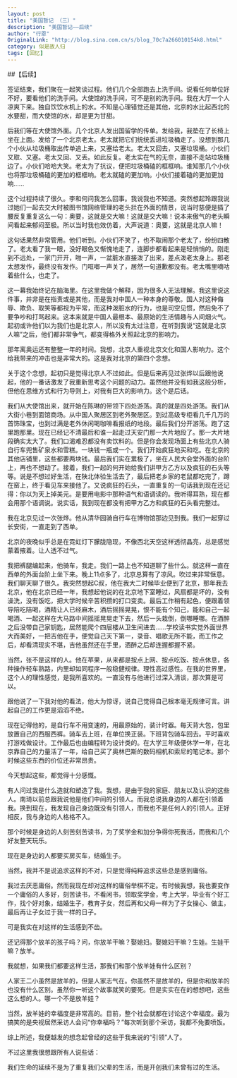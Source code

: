 ```yaml
---
layout: post
title: "美国暂记 （三）"
description: "美国暂记——后续"
author: "行恩"
OriginalLink: "http://blog.sina.com.cn/s/blog_70c7a266010154k8.html"
category: 似是故人归
tags: [回忆]
---
```


##【后续】

签证结束，我们聚在一起笑谈过程。他们几个全部跑去上洗手间。说看任何单位好不好，要看他们的洗手间。大使馆的洗手间，可不是别的洗手间。我在大厅一个人凉爽下来。独自饮饮水机上的水。不知是心理错觉还是其他，北京的水比起西北的水要甜，而大使馆的水，却是更为甘甜。

后我们等在大使馆外面。几个北京人发出国留学的传单。发给我，我垫在了长椅上坐在上面。发给了一个北京老太。老太就把它们统统丢进垃圾桶走了。没想到那几个小伙从垃圾桶取出传单追上来，又塞给老太。老太又回去，又塞垃圾桶。小伙们又取、又塞。老太又回、又丢。如此反复。老太实在气的无奈，直接不走站垃圾桶边了。小伙们哈哈大笑。老太为了抗议，便把垃圾桶磕的框框响。谁知那几个小伙也将那垃圾桶磕的更加的框框响。老太就磕的更加响。小伙们接着磕的更加更加响……

这个过程持续了很久。李和何问我怎么回事。我说我也不知道。突然想起玲跟我说过她们一起去交大时被图书馆网络管理的老头拦在外面的情景，说当时慈便是插了腰反复重复这么一句：奥要，这就是交大嘛！这就是交大嘛！说本来傲气的老头瞬间看起来郁闷至极。所以当时我也效仿着，大声说道：奥要，这就是北京人嘛！

这句话果然非常管用。他们听到。小伙们不笑了，也不取闹那个老太了，纷纷四散了。老太看了我一眼，没好眼色又惭愧地走了，连脚步都看起来是轻悄悄的。刚走到不远处，一家门开开，啪一声，一盆脏水直接泼了出来，差点泼老太身上。那老太想发作，最终没有发作。门哐啷一声关了，居然一句道歉都没有。老太嘴里嘀咕着些什么，也走了。

这一幕我始终记在脑海里。在这里我做个解释，因为很多人无法理解。我这里说这件事，并非是在指责或是其他，而是我对中国人一种本身的尊敬。国人对这种侮辱、欺负、取笑等都视为平常，而这种泼脏水的行为，也是司空见惯，然后免不了要争吵和打骂起来。这本来就是中国人最根本、最原始的生活情趣与人间烟火气。起初或许他们以为我们也是北京人，所以没有太过注意，在听到我说“这就是北京人嘛”之后，他们都非常争气，都变得格外关照起北京的影响力。

那年离奥运还有整整一年的时间。我想，北京人重视北京文化和国人影响力。这个给我带来的冲击也是非常大的。这是我对北京的第四个念想。

关于这个念想，起初只是觉得北京人不过如此。但是后来再见过张烨以后跟他说起，他的一番话激发了我重新思考这个问题的动力。虽然他并没有如我这般分析，但他在思维方式和行为导则上，对我有巨大的影响力。这个是后话。

我们从大使馆出来，就开始在陈琳的带领下四处游荡。真的就是四处游荡。我们从大街小巷到面馆商场。从中国人聚居区到老外聚居区。到过高级专柜看几千几万的首饰珠宝，也到过满是老外休闲喝咖啡看报纸的地段。最后我们分开游荡。跑了这里跑那里。现在已经记不清最后和谁一起走过天安门那一大片地段了。那一大片地段确实太大了。我们口渴难忍都没有卖饮料的。但是你会发现场面上有些北京人骑自行车兜售矿泉水和雪糕。一块钱一瓶或一个。我们开始疯狂地买和吃。在北京的其他店铺里，这些都要两块钱。最后我们实在累极了，坐在人民大会堂外面的台阶上，再也不想动了。接着，我们一起的何开始给我们讲甲方乙方以及疯狂的石头等等。说是不想过好生活，在陕北体验生活去了，最后把老乡家的老鼠都吃完了，蹲在窑上，终于看见车来接他了。又说疯狂的石头，一直重复的一句话我到现在还记得：你以为天上掉美元。是要用电影中那种语气和语调读的。我听得耳熟，现在都会用那个语调说。说实话，我到现在都没有把甲方乙方和疯狂的石头看完整过。

我在北京见过一次张烨。他从清华园骑自行车在博物馆那边见到我。我们一起穿过长安街，一直走到了西单。

北京的夜晚似乎总是在霓虹灯下朦胧隐现，不像西北天空这样透彻晶亮，总是感觉蒙着掖着。让人透不过气。

我把裤腿编起来，他骑车，我走。我们一路上也不知道聊了些什么。就这样一直在西单的外面台阶上坐下来。晚上11点多了，北京总算有了凉风。吹过来非常惬意。我们聊天聊了很久。我突然想起C叔，他在我大二时候毕业便到了北京，那年我去北京，他在北京已经一年，我想起他说的在北京地下室睡过，风扇都是坏的，没有澡洗，没有饭吃，把大学时候辛苦积攒的打口变卖。最后工作稍有起色，便跟着领导陪吃陪喝，酒精让人已经麻木，酒后摇摇晃晃，恨不能有个知己，能和自己一起喝酒、一起这样在大马路中间摇摇晃晃走下去，然后一头栽倒，倒哪睡哪。在酒醉之后没带自己家钥匙，居然能爬个四层楼从卫生间进去……学校读书实觉外面世界大而美好，一把吉他在手，便觉自己天下第一，录音、唱歌无所不能，而工作之后，却看清现实不堪，吉他虽然还在手里，酒醉之后却连握都握不紧。

当然，张不是这样的人。他在苹果，从来都是按点上网、按点吃饭、按点休息，各种操作轻车熟路，内里却如同程序一般稳健规律。理性高过感性。在我的世界里，这个人的理性感觉，是我所喜欢的。一直没有与他进行过深入清谈，那次算是可以。

跟他说了一下我对他的看法，他大为惊讶，说自己觉得自己根本毫无规律可言。讲起自己的工作更是滔滔不绝。

现在记得他的，是自行车不用变速的，用最原始的，装计时器。每天背大包，包里放置自己的西服西裤。骑车去上班，在单位换正装。下班背包骑车回去。平时喜欢打游戏做设计。工作最后也由编程转为设计类的。在大学三年级便休学一年，在北京靠自己的力量活了一年，给自己买了奥林巴斯的数码相机和索尼的笔记本。那个时候这些东西的价位还非常昂贵。

今天想起这些，都觉得十分感慨。

有人问过我是什么造就和塑造了我。我想，是由于我的家庭、朋友以及认识的这些人。南琦以前总跟我说他是他们中间的引领人。而我总说我身边的人都在引领着我。换到现在，我发现自己身边既没有引领人，而我也不是任何人的引领人。正好相反，我与身边的人格格不入。

那个时候是身边的人刻苦刻苦读书，为了奖学金和加分争得你死我活，而我和几个好友整天玩乐。

现在是身边的人都要买房买车，结婚生子。

当然，我并不是说追求这样的不对，只是觉得纯粹追求这些总是感到庸俗。

我过去厌恶庸俗。然而我现在却对这样的庸俗举棋不定。有时候我想，我也要变作一个庸俗的人多好，刻苦读书，不看闲书，领取奖学金，考上大学，毕业有个好工作，找个好对象，结婚生子，教育子女，然后再和父母一样为了子女操心、做主，最后再让子女过于我一样的日子。

可是我实在对这样的生活感到不齿。

还记得那个放羊的孩子吗？问，你放羊干嘛？娶媳妇。娶媳妇干嘛？生娃。生娃干嘛？放羊。

我就想，如果我们都要这样生活，那我们和那个放羊娃有什么区别？

人家王二小虽然是放羊的，但是人家志气在。你虽然不是放羊的，但是你和放羊的也没有什么区别。虽然你一听这个故事就笑的要死。但是实实在在的想想吧，这些这么想的人。哪一个不是放羊娃？

当然，放羊娃的幸福度是非常高的。目前，整个社会就都在讨论这个幸福度。最为搞笑的是央视居然采访人会问“你幸福吗？”每次听到那个采访，我都不免要喷饭。

综上所述，我便越发的想念起曾经的这些于我来说的“引领”人了。

不过这里我很想跟所有人说些话：

我们生命的延续不是为了重复我们父辈的生活，而是开创我们未曾有过的生活。
